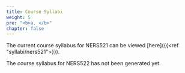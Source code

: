 ```yaml
---
title: Course Syllabi
weight: 5
pre: "<b>a. </b>"
chapter: false
---
```


The current course syllabus for NERS521 can be viewed [here]({{<ref "syllabi/ners521">}}).

The course syllabus for NERS522 has not been generated yet. 
